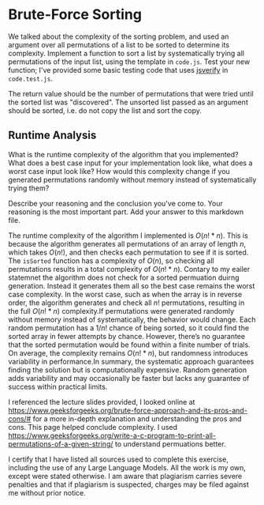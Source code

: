 # Brute-Force Sorting

We talked about the complexity of the sorting problem, and used an argument over
all permutations of a list to be sorted to determine its complexity. Implement
a function to sort a list by systematically trying all permutations of the input
list, using the template in `code.js`. Test your new function; I've provided
some basic testing code that uses [jsverify](https://jsverify.github.io/) in
`code.test.js`.

The return value should be the number of permutations that were tried until the
sorted list was "discovered". The unsorted list passed as an argument should be
sorted, i.e. do not copy the list and sort the copy.

## Runtime Analysis

What is the runtime complexity of the algorithm that you implemented? What does
a best case input for your implementation look like, what does a worst case
input look like? How would this complexity change if you generated permutations
randomly without memory instead of systematically trying them?

Describe your reasoning and the conclusion you've come to. Your reasoning is the
most important part. Add your answer to this markdown file.

The runtime complexity of the algorithm I implemented is $O(n! * n)$. This is because the algorithm generates all permutations of an array of length $n$, which takes $O(n!)$, and then checks each permutation to see if it is sorted. The `isSorted` function has a complexity of $O(n)$, so checking all permutations results in a total complexity of $O(n! * n)$. Contary to my eailer statemnet the algorithm does not check for a sorted permuation duirng generation. Instead it generates them all so the best case remains the worst case complexity. In the worst case, such as when the array is in reverse order, the algorithm generates and check all $n!$ permutations, resulting in the full $O(n! * n)$ complexity.If permutations were generated randomly without memory instead of systematically, the behavior would change. Each random permutation has a $1/n!$ chance of being sorted, so it could find the sorted array in fewer attempts by chance. However, there’s no guarantee that the sorted permutation would be found within a finite number of trials. On average, the complexity remains $O(n! * n)$, but randomness introduces variability in performance.In summary, the systematic approach guarantees finding the solution but is computationally expensive. Random generation adds variability and may occasionally be faster but lacks any guarantee of success within practical limits.

I referenced the lecture slides provided, I looked online at  
https://www.geeksforgeeks.org/brute-force-approach-and-its-pros-and-cons/# for a more in-depth explanation and understanding the pros and cons. This page helped conclude complexity. I used https://www.geeksforgeeks.org/write-a-c-program-to-print-all-permutations-of-a-given-string/ to understand permuations better. 

I certify that I have listed all sources used to complete this exercise, including the use of any Large Language Models. All the work is my own, except were stated otherwise. I am aware that plagiarism carries severe penalties and that if plagiarism is suspected, charges may be filed against me without prior notice.

